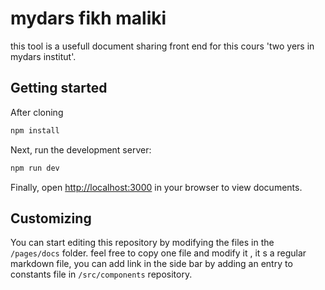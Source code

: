 # mydars fikh maliki

this tool is a usefull document sharing front end for this cours 'two yers in mydars institut'. 

## Getting started

After cloning 

```bash
npm install
```

Next, run the development server:

```bash
npm run dev
```

Finally, open [http://localhost:3000](http://localhost:3000) in your browser to view documents.

## Customizing

You can start editing this repository  by modifying the files in the `/pages/docs` folder. feel free to copy one file and modify it , it s a regular markdown file, you can add link in the side bar by adding an entry to constants file in `/src/components` repository.

